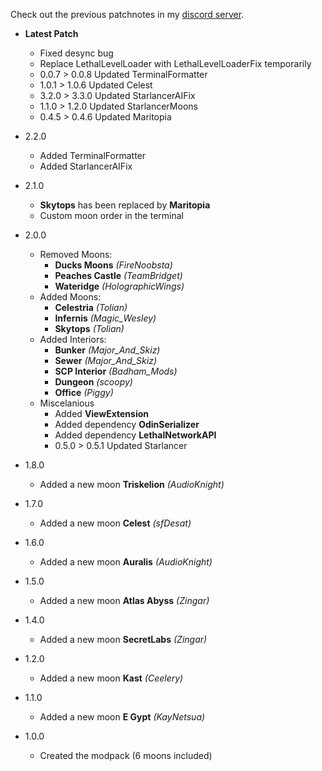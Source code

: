 Check out the previous patchnotes in my [discord server](https://discord.gg/UVJx7F8mJY).

- **Latest Patch**
  - Fixed desync bug
  - Replace LethalLevelLoader with LethalLevelLoaderFix temporarily
  - 0.0.7 > 0.0.8 Updated TerminalFormatter
  - 1.0.1 > 1.0.6 Updated Celest
  - 3.2.0 > 3.3.0 Updated StarlancerAIFix
  - 1.1.0 > 1.2.0 Updated StarlancerMoons
  - 0.4.5 > 0.4.6 Updated Maritopia

- 2.2.0
  - Added TerminalFormatter
  - Added StarlancerAIFix

- 2.1.0
  - **Skytops** has been replaced by **Maritopia**
  - Custom moon order in the terminal

- 2.0.0
  - Removed Moons:
    - **Ducks Moons** _(FireNoobsta)_
    - **Peaches Castle** _(TeamBridget)_
    - **Wateridge** _(HolographicWings)_
  - Added Moons:
    - **Celestria** _(Tolian)_
    - **Infernis** *(Magic_Wesley)*
    - **Skytops** _(Tolian)_
  - Added Interiors:
    - **Bunker** *(Major_And_Skiz)*
    - **Sewer** *(Major_And_Skiz)*
    - **SCP Interior** *(Badham_Mods)*
    - **Dungeon** _(scoopy)_
    - **Office** _(Piggy)_
  - Miscelanious
    - Added **ViewExtension**
    - Added dependency **OdinSerializer**
    - Added dependency **LethalNetworkAPI**
    - 0.5.0 > 0.5.1 Updated Starlancer

- 1.8.0
  - Added a new moon **Triskelion** _(AudioKnight)_

- 1.7.0
  - Added a new moon **Celest** _(sfDesat)_

- 1.6.0
  - Added a new moon **Auralis** _(AudioKnight)_

- 1.5.0
  - Added a new moon **Atlas Abyss** _(Zingar)_

- 1.4.0
  - Added a new moon **SecretLabs** _(Zingar)_

- 1.2.0
  - Added a new moon **Kast** _(Ceelery)_

- 1.1.0
  - Added a new moon **E Gypt** _(KayNetsua)_

- 1.0.0
  - Created the modpack (6 moons included)